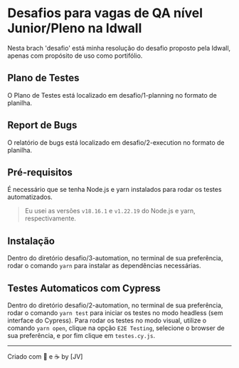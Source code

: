 # Desafios para vagas de QA nível Junior/Pleno na Idwall

Nesta brach 'desafio' está minha resolução do desafio proposto pela Idwall, apenas com propósito de uso como portifólio.

## Plano de Testes

O Plano de Testes está localizado em desafio/1-planning no formato de planilha.

## Report de Bugs

O relatório de bugs está localizado em desafio/2-execution no formato de planilha.
## Pré-requisitos

É necessário que se tenha Node.js e yarn instalados para rodar os testes automatizados.
> Eu usei as versões `v18.16.1` e `v1.22.19` do Node.js e yarn, respectivamente.

## Instalação

Dentro do diretório desafio/3-automation, no terminal de sua preferência, rodar o comando `yarn` para instalar as dependências necessárias.

## Testes Automaticos com Cypress

Dentro do diretório desafio/2-automation, no terminal de sua preferência, rodar o comando `yarn test` para iniciar os testes no modo headless (sem interface do Cypress).
Para rodar os testes no modo visual, utilize o comando `yarn open`, clique na opção `E2E Testing`, selecione o browser de sua preferência, e por fim clique em `testes.cy.js`.

---

Criado com 💚 e ☕ by [JV]
